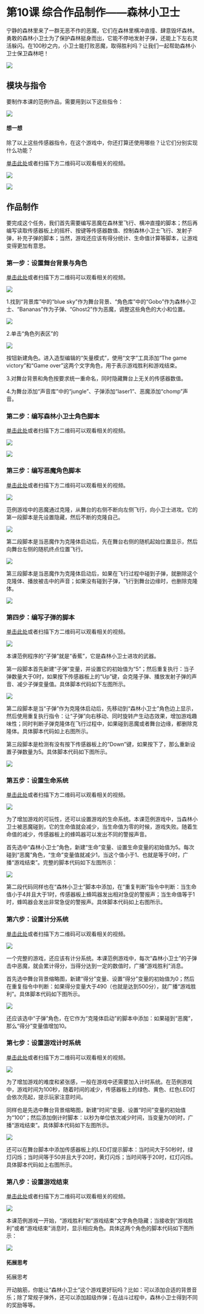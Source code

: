 # 第10课 综合作品制作——森林小卫士

宁静的森林里来了一群无恶不作的恶魔，它们在森林里横冲直撞、肆意毁坏森林。勇敢的森林小卫士为了保护森林挺身而出，它能不停地发射子弹，还能上下左右灵活躲闪。在100秒之内，小卫士能打败恶魔，取得胜利吗？让我们一起帮助森林小卫士保卫森林吧！

![](../../.gitbook/assets/scratch-sensor10-1.png)

## 模块与指令

要制作本课的范例作品，需要用到以下这些指令：

![](../../.gitbook/assets/scratch-sensor10-b1.png)

#### 想一想

除了以上这些传感器指令，在这个游戏中，你还打算还使用哪些？让它们分别实现什么功能？

[单击此处](http://www.haohaodada.com/video/b11001)或者扫描下方二维码可以观看相关的视频。

![](../../.gitbook/assets/scratch-sensor10-3.png)

![](../../.gitbook/assets/scratch-sensor10-b2.png)

## 作品制作

要完成这个任务，我们首先需要编写恶魔在森林里飞行、横冲直撞的脚本；然后再编写读取传感器板上的摇杆、按键等传感器数值、控制森林小卫士飞行、发射子弹，补充子弹的脚本；当然，游戏还应该有得分统计、生命值计算等脚本，让游戏变得更加有意思。

### 第一步：设置舞台背景与角色

[单击此处](http://www.haohaodada.com/video/b11002)或者扫描下方二维码可以观看相关的视频。

![](../../.gitbook/assets/scratch-sensor10-5.png)

1.找到“背景库”中的“blue sky”作为舞台背景、“角色库”中的“Gobo”作为森林小卫士、“Bananas”作为子弹、“Ghost2”作为恶魔，调整这些角色的大小和位置。

![](../../.gitbook/assets/scratch-sensor10-6.png)

2.单击“角色列表区”的

![](../../.gitbook/assets/scratch-sensor10-7.png)

按钮新建角色。进入造型编辑的“矢量模式”，使用“文字”工具添加“The game victory”和“Game over”这两个文字角色，用于表示游戏胜利和游戏结束。

3.对舞台背景和角色按要求统一重命名，同时隐藏舞台上无关的传感器数值。

4.为舞台添加“声音库”中的“jungle”、子弹添加“laser1”、恶魔添加“chomp”声音。

### 第二步：编写森林小卫士角色脚本

[单击此处](http://www.haohaodada.com/video/b11003)或者扫描下方二维码可以观看相关的视频。

![](../../.gitbook/assets/scratch-sensor10-8.png)

![](../../.gitbook/assets/scratch-sensor10-9.png)

### 第三步：编写恶魔角色脚本

[单击此处](http://www.haohaodada.com/video/b11004)或者扫描下方二维码可以观看相关的视频。

![](../../.gitbook/assets/scratch-sensor10-10.png)

范例游戏中的恶魔通过克隆，从舞台的右侧不断向左侧飞行，向小卫士进攻。它的第一段脚本是先设置隐藏，然后不断的克隆自己。

![](../../.gitbook/assets/scratch-sensor10-11.png)

第二段脚本是当恶魔作为克隆体启动后，先在舞台右侧的随机起始位置显示，然后向舞台左侧的随机终点位置飞行。

![](../../.gitbook/assets/scratch-sensor10-12.png)

第三段脚本是当恶魔作为克隆体启动后，如果在飞行过程中碰到子弹，就删除这个克隆体、播放被击中的声音；如果没有碰到子弹，飞行到舞台边缘时，也删除克隆体。

![](../../.gitbook/assets/scratch-sensor10-13.png)

### 第四步：编写子弹的脚本

[单击此处](http://www.haohaodada.com/video/b11005)或者扫描下方二维码可以观看相关的视频。

![](../../.gitbook/assets/scratch-sensor10-14.png)

本课范例程序的“子弹”就是“香蕉”，它是森林小卫士进攻的武器。

第一段脚本首先新建“子弹”变量，并设置它的初始值为“5”；然后重复执行：当子弹数量大于0时，如果按下传感器板上的“Up”键，会克隆子弹、播放发射子弹的声音、减少子弹变量值。具体脚本代码如下左图所示。

![](../../.gitbook/assets/scratch-sensor10-15.png)

第二段脚本是当“子弹”作为克隆体启动后，先移动到“森林小卫士”角色边上显示，然后使用重复执行指令：让“子弹”向右移动、同时旋转产生动态效果，增加游戏趣味性；同时判断子弹克隆体在飞行过程中，如果碰到恶魔或者舞台边缘，都删除克隆体。具体脚本代码如上右图所示。

第三段脚本是检测有没有按下传感器板上的“Down”键，如果按下了，那么重新设置子弹数量为5。具体脚本代码如下图所示。

![](../../.gitbook/assets/scratch-sensor10-16.png)

### 第五步：设置生命系统

[单击此处](http://www.haohaodada.com/video/b11006)或者扫描下方二维码可以观看相关的视频。

![](../../.gitbook/assets/scratch-sensor10-17.png)

为了增加游戏的可玩性，还可以设置游戏的生命系统。本课范例游戏中，当森林小卫士被恶魔碰到，它的生命值就会减少，当生命值为零的时候，游戏失败。随着生命值的减少，传感器板上的蜂鸣器可以发出不同的警报声音。

首先选中“森林小卫士”角色，新建“生命”变量、设置生命变量的初始值为5。每次碰到“恶魔”角色，“生命”变量值就减少1，当这个值小于1、也就是等于0时，广播“游戏结束”。完整的脚本代码如下左图所示：

![](../../.gitbook/assets/scratch-sensor10-18.png)

第二段代码同样也在“森林小卫士”脚本中添加，在“重复判断”指令中判断：当生命值小于4并且大于1时，传感器板上蜂鸣器发出相对急促的警报声；当生命值等于1时，蜂鸣器会发出非常急促的警报声。具体脚本代码如上右图所示。

### 第六步：设置计分系统

[单击此处](http://www.haohaodada.com/video/b11007)或者扫描下方二维码可以观看相关的视频。

![](../../.gitbook/assets/scratch-sensor10-19.png)

一个完整的游戏，还应该有计分系统。本课范例游戏中，每次“森林小卫士”的子弹击中恶魔，就会累计得分，当得分达到一定的数值时，广播“游戏胜利”消息。

首先选中舞台背景缩略图，新建“得分”变量、设置“得分”变量的初始值为0；然后在重复指令中判断：如果得分变量大于490（也就是达到500分），就广播“游戏胜利”。具体脚本代码如下图所示。

![](../../.gitbook/assets/scratch-sensor10-20.png)

还应该选中“子弹”角色，在它作为“克隆体启动”的脚本中添加：如果碰到“恶魔”，那么“得分”变量值增加10。

### 第七步：设置游戏计时系统

[单击此处](http://www.haohaodada.com/video/b11008)或者扫描下方二维码可以观看相关的视频。

![](../../.gitbook/assets/scratch-sensor10-21.png)

为了增加游戏的难度和紧张感，一般在游戏中还需要加入计时系统。在范例游戏中，游戏时间为100秒，随着时间的减少，传感器板上的绿色、黄色、红色LED灯会依次亮起，提示玩家注意时间。

同样也是先选中舞台背景缩略图，新建“时间”变量、设置“时间”变量的初始值为“100”；然后添加倒计时脚本：以秒为单位依次减少时间，当变量为0的时，广播“游戏结束”。具体脚本代码如下左图所示。

![](../../.gitbook/assets/scratch-sensor10-22.png)

还可以在舞台脚本中添加传感器板上的LED灯提示脚本：当时间大于50秒时，绿灯闪烁；当时间等于50并且大于20时，黄灯闪烁；当时间等于20时，红灯闪烁。具体脚本代码如上右图所示。

### 第八步：设置游戏结束

[单击此处](http://www.haohaodada.com/video/b11009)或者扫描下方二维码可以观看相关的视频。

![](../../.gitbook/assets/scratch-sensor10-23.png)

本课范例游戏一开始，“游戏胜利”和“游戏结束”文字角色隐藏；当接收到“游戏胜利”或者“游戏结束”消息时，显示相应角色。具体这两个角色的脚本代码如下图所示：

![](../../.gitbook/assets/scratch-sensor10-24.png)

#### 拓展思考

拓展思考

开动脑筋，你能让“森林小卫士”这个游戏更好玩吗？比如：可以添加合适的背景音乐；除了常规子弹外，还可以添加超级炸弹；在战斗过程中，森林小卫士得到不同的奖励等等。


